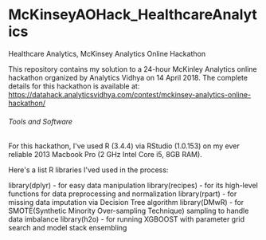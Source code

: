 # McKinseyAOHack_HealthcareAnalytics
Healthcare Analytics, McKinsey Analytics Online Hackathon

This repository contains my solution to a 24-hour McKinley Analytics online hackathon organized by Analytics Vidhya on 14 April 2018. The complete details for this hackathon is available at: https://datahack.analyticsvidhya.com/contest/mckinsey-analytics-online-hackathon/


###### Tools and Software
For this hackathon, I've used R (3.4.4) via RStudio (1.0.153) on my ever reliable 2013 Macbook Pro (2 GHz Intel Core i5, 8GB RAM).

Here's a list R libraries I'ved used in the process:

library(dplyr) - for easy data manipulation
library(recipes) - for its high-level functions for data preprocessing and normalization
library(rpart) - for missing data imputation via Decision Tree algorithm
library(DMwR) - for SMOTE(Synthetic Minority Over-sampling Technique) sampling to handle data imbalance 
library(h2o) - for running XGBOOST with parameter grid search and model stack ensembling



